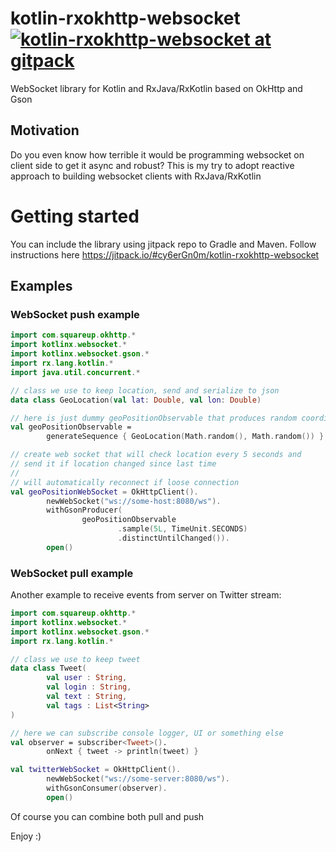 # kotlin-rxokhttp-websocket  [![kotlin-rxokhttp-websocket at gitpack](https://jitpack.io/v/cy6erGn0m/kotlin-rxokhttp-websocket.svg)](https://jitpack.io/#cy6erGn0m/kotlin-rxokhttp-websocket)

WebSocket library for Kotlin and RxJava/RxKotlin based on OkHttp and Gson

## Motivation
Do you even know how terrible it would be programming 
websocket on client side to get it async and robust? This is my try to adopt reactive approach to building websocket 
clients with RxJava/RxKotlin

# Getting started
You can include the library using jitpack repo to Gradle and Maven. Follow instructions here https://jitpack.io/#cy6erGn0m/kotlin-rxokhttp-websocket

## Examples

### WebSocket push example

```kotlin
import com.squareup.okhttp.*
import kotlinx.websocket.*
import kotlinx.websocket.gson.*
import rx.lang.kotlin.*
import java.util.concurrent.*

// class we use to keep location, send and serialize to json
data class GeoLocation(val lat: Double, val lon: Double)

// here is just dummy geoPositionObservable that produces random coordinates
val geoPositionObservable =
        generateSequence { GeoLocation(Math.random(), Math.random()) }.toObservable()

// create web socket that will check location every 5 seconds and
// send it if location changed since last time
//
// will automatically reconnect if loose connection
val geoPositionWebSocket = OkHttpClient().
        newWebSocket("ws://some-host:8080/ws").
        withGsonProducer(
                geoPositionObservable
                        .sample(5L, TimeUnit.SECONDS)
                        .distinctUntilChanged()).
        open()
```

### WebSocket pull example
Another example to receive events from server on Twitter stream:

```kotlin
import com.squareup.okhttp.*
import kotlinx.websocket.*
import kotlinx.websocket.gson.*
import rx.lang.kotlin.*

// class we use to keep tweet
data class Tweet(
        val user : String,
        val login : String,
        val text : String,
        val tags : List<String>
)

// here we can subscribe console logger, UI or something else
val observer = subscriber<Tweet>().
        onNext { tweet -> println(tweet) }

val twitterWebSocket = OkHttpClient().
        newWebSocket("ws://some-server:8080/ws").
        withGsonConsumer(observer).
        open()
```

Of course you can combine both pull and push


Enjoy :)

